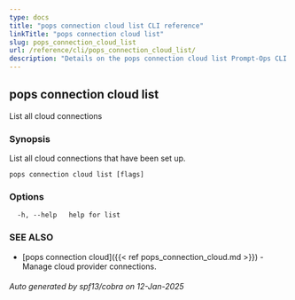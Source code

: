 ```yaml
---
type: docs
title: "pops connection cloud list CLI reference"
linkTitle: "pops connection cloud list"
slug: pops_connection_cloud_list
url: /reference/cli/pops_connection_cloud_list/
description: "Details on the pops connection cloud list Prompt-Ops CLI command"
---
```

## pops connection cloud list

List all cloud connections

### Synopsis

List all cloud connections that have been set up.

```
pops connection cloud list [flags]
```

### Options

```
  -h, --help   help for list
```

### SEE ALSO

* [pops connection cloud]({{< ref pops_connection_cloud.md >}})	 - Manage cloud provider connections.

###### Auto generated by spf13/cobra on 12-Jan-2025
